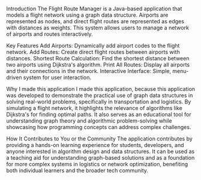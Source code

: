 Introduction
The Flight Route Manager is a Java-based application that models a flight network using a graph data structure. Airports are represented as nodes, and direct flight routes are represented as edges with distances as weights. This system allows users to manage a network of airports and routes interactively.


Key Features
Add Airports: Dynamically add airport codes to the flight network.
Add Routes: Create direct flight routes between airports with distances.
Shortest Route Calculation: Find the shortest distance between two airports using Dijkstra's algorithm.
Print All Routes: Display all airports and their connections in the network.
Interactive Interface: Simple, menu-driven system for user interaction.

Why I made this application 
I made this application, because this application was developed to demonstrate the practical use of graph data structures in solving real-world problems, specifically in transportation and logistics. By simulating a flight network, it highlights the relevance of algorithms like Dijkstra's for finding optimal paths. It also serves as an educational tool for understanding graph theory and algorithmic problem-solving while showcasing how programming concepts can address complex challenges.

How It Contributes to You or the Community
The application contributes by providing a hands-on learning experience for students, developers, and anyone interested in algorithm design and data structures. It can be used as a teaching aid for understanding graph-based solutions and as a foundation for more complex systems in logistics or network optimization, benefiting both individual learners and the broader tech community.

